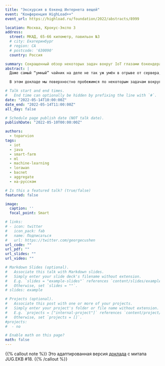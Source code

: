 ```yaml
---
title: "Экскурсия в бэкенд Интернета вещей"
event: "Конференция HighLoad++"
event_url: https://highload.ru/foundation/2022/abstracts/8999

location: Москва, Крокус-Экспо 3
address:
  street: МКАД, 65-66 километр, павильон №3
  # city: Екатеринбург
  # region: CA
  # postcode: '630090'
  country: Россия

summary: Сокращенный обзор некоторых задач вокруг IoT глазами бэкендера
abstract: |
  Даже самый “умный” чайник на деле не так уж умён в отрыве от сервера, куда он передаёт свою температуру и откуда получает команды на подогрев. Но с ним хотя бы можно взаимодействовать напрямую. А как быть десяткам датчиков загрязнения воздуха на предприятии? Или сотням датчиков температуры на посевной площади? Или тысячам электронных замков в гостинице? Ясно, что бизнес-ценность таких устройств целиком раскрывается только на бэкенде.

  В этом докладе мы поверхностно пробежимся по некоторым задачам вокруг IoT и на примере одной интеграционной платформы (с оглядкой на другие) посмотрим, как эти задачи могут решаться “на том конце провода”. Повникаем в визуализацию процессов и агрегатов, поговорим об интеллектуальном анализе машинных данных и разберёмся с тем, как унифицировать получение и обработку данных от огромного (зоо)парка всевозможных устройств.

# Talk start and end times.
#   End time can optionally be hidden by prefixing the line with `#`.
date: "2022-05-14T10:00:00Z"
date_end: "2022-05-14T11:00:00Z"
all_day: false

# Schedule page publish date (NOT talk date).
publishDate: "2022-05-10T00:00:00Z"

authors:
  - toparvion
tags:
  - iot
  - java
  - smart-farm
  - ml
  - machine-learning
  - lorawan
  - bacnet
  - aggregate
  - на-русском

# Is this a featured talk? (true/false)
featured: false

image:
  caption: ''
  focal_point: Smart

# links:
# - icon: twitter
#   icon_pack: fab
#   name: Подписаться
#   url: https://twitter.com/georgecushen
url_code: ""
url_pdf: ""
url_slides: ""
url_video: ""

# Markdown Slides (optional).
#   Associate this talk with Markdown slides.
#   Simply enter your slide deck's filename without extension.
#   E.g. `slides = "example-slides"` references `content/slides/example-slides.md`.
#   Otherwise, set `slides = ""`.
# slides: example

# Projects (optional).
#   Associate this post with one or more of your projects.
#   Simply enter your project's folder or file name without extension.
#   E.g. `projects = ["internal-project"]` references `content/project/deep-learning/index.md`.
#   Otherwise, set `projects = []`.
#projects:
#  - no

# Enable math on this page?
math: false
---
```

{{% callout note %}}
Это адаптированная версия [доклада](/event/2022/jugekb/) с&nbsp;митапа JUG.EKB #18.
{{% /callout %}}